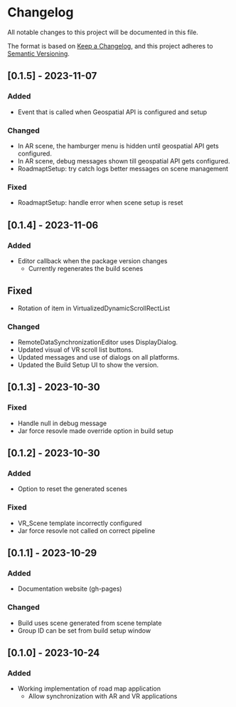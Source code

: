 # Changelog

All notable changes to this project will be documented in this file.

The format is based on [Keep a Changelog](https://keepachangelog.com/en/1.0.0/),
and this project adheres to [Semantic Versioning](https://semver.org/spec/v2.0.0.html).

## [0.1.5] - 2023-11-07
### Added
- Event that is called when Geospatial API is configured and setup

### Changed
- In AR scene, the hamburger menu is hidden until geospatial API gets configured.
- In AR scene, debug messages shown till geospatial API gets configured.
- RoadmaptSetup: try catch logs better messages on scene management

### Fixed
- RoadmaptSetup: handle error when scene setup is reset

## [0.1.4] - 2023-11-06
### Added
- Editor callback when the package version changes
  - Currently regenerates the build scenes

## Fixed
- Rotation of item in VirtualizedDynamicScrollRectList

### Changed
- RemoteDataSynchronizationEditor uses DisplayDialog.
- Updated visual of VR scroll list buttons.
- Updated messages and use of dialogs on all platforms.
- Updated the Build Setup UI to show the version.

## [0.1.3] - 2023-10-30
### Fixed
- Handle null in debug message
- Jar force resovle made override option in build setup

## [0.1.2] - 2023-10-30
### Added
- Option to reset the generated scenes

### Fixed
- VR_Scene template incorrectly configured
- Jar force resovle not called on correct pipeline

## [0.1.1] - 2023-10-29
### Added
- Documentation website (gh-pages)

### Changed
- Build uses scene generated from scene template
- Group ID can be set from build setup window

## [0.1.0] - 2023-10-24
### Added
- Working implementation of road map application
  - Allow synchronization with AR and VR applications
